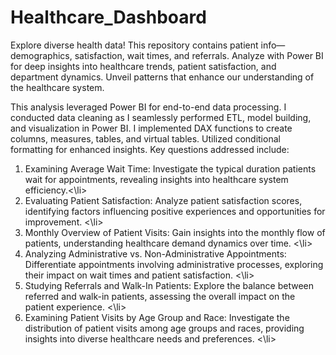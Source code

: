 # Healthcare_Dashboard
Explore diverse health data! This repository contains patient info—demographics, satisfaction, wait times, and referrals. Analyze with Power BI for deep insights into healthcare trends, patient satisfaction, and department dynamics. Unveil patterns that enhance our understanding of the healthcare system.

This analysis leveraged Power BI for end-to-end data processing. I conducted data cleaning as I seamlessly performed ETL, model building, and visualization in Power BI. I implemented DAX functions to create columns, measures, tables, and virtual tables. Utilized conditional formatting for enhanced insights. Key questions addressed include:

<ol>
  
  <li> Examining Average Wait Time: Investigate the typical duration patients wait for appointments, revealing insights into healthcare system efficiency.<\li>
  
  <li> Evaluating Patient Satisfaction: Analyze patient satisfaction scores, identifying factors influencing positive experiences and opportunities for improvement. <\li>
  
  <li> Monthly Overview of Patient Visits: Gain insights into the monthly flow of patients, understanding healthcare demand dynamics over time. <\li>
  
  <li> Analyzing Administrative vs. Non-Administrative Appointments: Differentiate appointments involving administrative processes, exploring their impact on wait times and patient satisfaction. <\li>
  
  <li> Studying Referrals and Walk-In Patients: Explore the balance between referred and walk-in patients, assessing the overall impact on the patient experience. <\li>
  
  <li> Examining Patient Visits by Age Group and Race: Investigate the distribution of patient visits among age groups and races, providing insights into diverse healthcare needs and preferences. <\li>

<ol>
